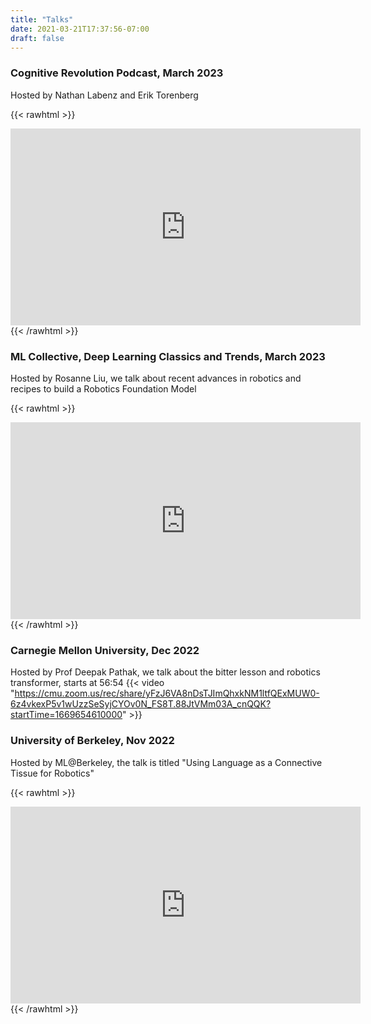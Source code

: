 ```yaml
---
title: "Talks"
date: 2021-03-21T17:37:56-07:00
draft: false
---
```


### Cognitive Revolution Podcast, March 2023

Hosted by Nathan Labenz and Erik Torenberg

{{< rawhtml >}}
<iframe width="560" height="315" src="https://www.youtube.com/embed/5tlQhgz-xuY?start=1238" title="YouTube video player" frameborder="0" allow="accelerometer; autoplay; clipboard-write; encrypted-media; gyroscope; picture-in-picture; web-share" allowfullscreen></iframe>
{{< /rawhtml >}}

### ML Collective, Deep Learning Classics and Trends, March 2023

Hosted by Rosanne Liu, we talk about recent advances in robotics and recipes to build a Robotics Foundation Model

{{< rawhtml >}}
<iframe width="560" height="315" src="https://www.youtube.com/embed/6Zoa_UZ_xQs" title="YouTube video player" frameborder="0" allow="accelerometer; autoplay; clipboard-write; encrypted-media; gyroscope; picture-in-picture; web-share" allowfullscreen></iframe>
{{< /rawhtml >}}

### Carnegie Mellon University, Dec 2022

Hosted by Prof Deepak Pathak, we talk about the bitter lesson and robotics transformer, starts at 56:54
{{< video "https://cmu.zoom.us/rec/share/yFzJ6VA8nDsTJImQhxkNM1ltfQExMUW0-6z4vkexP5v1wUzzSeSyjCYOv0N_FS8T.88JtVMm03A_cnQQK?startTime=1669654610000" >}}

### University of Berkeley, Nov 2022

Hosted by ML@Berkeley, the talk is titled "Using Language as a Connective Tissue for Robotics"

{{< rawhtml >}}
<iframe width="560" height="315" src="https://www.youtube.com/embed/11z1Rv7woPE" title="YouTube video player" frameborder="0" allow="accelerometer; autoplay; clipboard-write; encrypted-media; gyroscope; picture-in-picture; web-share" allowfullscreen></iframe>
{{< /rawhtml >}}

